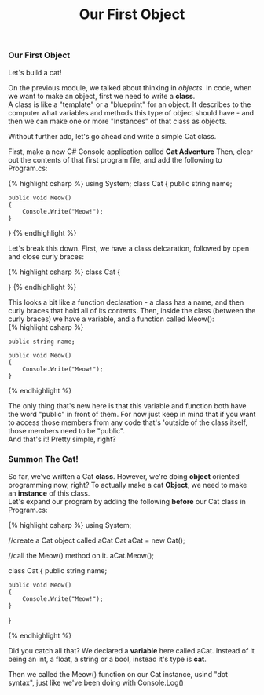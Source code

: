 ﻿---
title: Our First Object
--- 
### Our First Object

Let's build a cat!

On the previous module, we talked about thinking in *objects*. In code, when we want to make an object, first we need to write a **class**.  
A class is like a "template" or a "blueprint" for an object. It describes to the computer what variables and methods this type of object should have - and then we can make one or more "Instances" of that class as objects.

Without further ado, let's go ahead and write a simple Cat class. 

First, make a new C# Console application called **Cat Adventure**
Then, clear out the contents of that first program file, and add the following to Program.cs:  


{% highlight csharp  %}
using System;
class Cat
{
    public string name;
    
    public void Meow()
    {
        Console.Write("Meow!");
    }
}
{% endhighlight %}

Let's break this down. First, we have a class delcaration, followed by open and close curly braces:

{% highlight csharp  %}
class Cat
{

}
{% endhighlight %}

This looks a bit like a function declaration - a class has a name, and then curly braces that hold all of its contents.
Then, inside the class (between the curly braces) we have a variable, and a function called Meow():  
{% highlight csharp  %}

    public string name;
    
    public void Meow()
    {
        Console.Write("Meow!");
    }

{% endhighlight %}

The only thing that's new here is that this variable and function both have the word "public" in front of them. For now just keep in mind that if you want to access those members from any code that's 'outside of the class itself, those members need to be "public".  
And that's it! Pretty simple, right?  

### Summon The Cat!
So far, we've written a Cat **class**. However, we're doing **object** oriented programming now, right? To actually make a cat **Object**, we need to make an **instance** of this class.  
Let's expand our program by adding the following **before** our Cat class in Program.cs:


{% highlight csharp  %}
using System;

//create a Cat object called aCat
Cat aCat = new Cat();

//call the Meow() method on it.
aCat.Meow();

class Cat
{
    public string name;
    
    public void Meow()
    {
        Console.Write("Meow!");
    }
}

{% endhighlight %}

Did you catch all that?
We declared a **variable** here called aCat. Instead of it being an int, a float, a string or a bool, instead it's type is **cat**.

Then we called the Meow() function on our Cat instance, usind "dot syntax", just like we've been doing with Console.Log()